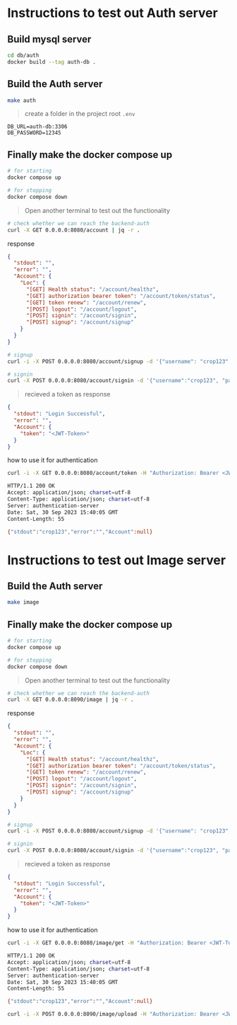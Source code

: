 # Instructions to test out Auth server

## Build mysql server
```bash
cd db/auth
docker build --tag auth-db .
```

## Build the Auth server 
```bash
make auth
```

> create a folder in the project root `.env`
```.env
DB_URL=auth-db:3306
DB_PASSWORD=12345
```

## Finally make the docker compose up

```bash
# for starting
docker compose up

# for stopping
docker compose down
```

> Open another terminal to test out the functionality

```bash
# check whether we can reach the backend-auth
curl -X GET 0.0.0.0:8080/account | jq -r .
```
response
```json
{
  "stdout": "",
  "error": "",
  "Account": {
    "Loc": {
      "[GET] Health status": "/account/healthz",
      "[GET] authorization bearer token": "/account/token/status",
      "[GET] token renew": "/account/renew",
      "[POST] logout": "/account/logout",
      "[POST] signin": "/account/signin",
      "[POST] signup": "/account/signup"
    }
  }
}
```

```bash
# signup
curl -i -X POST 0.0.0.0:8080/account/signup -d '{"username": "crop123", "name": "Dummy Name", "email": "123@gmail.com", "password": "1111"}'

# signin
curl -X POST 0.0.0.0:8080/account/signin -d '{"username":"crop123", "password":"1111"}'

```

> recieved a token as response
```json
{
  "stdout": "Login Successful",
  "error": "",
  "Account": {
    "token": "<JWT-Token>"
  }
}
```

how to use it for authentication

```bash
curl -i -X GET 0.0.0.0:8080/account/token -H "Authorization: Bearer <JWT-Token>"

HTTP/1.1 200 OK
Accept: application/json; charset=utf-8
Content-Type: application/json; charset=utf-8
Server: authentication-server
Date: Sat, 30 Sep 2023 15:40:05 GMT
Content-Length: 55

{"stdout":"crop123","error":"","Account":null}
```



# Instructions to test out Image server

<!-- ## Build mysql server -->
<!-- ```bash -->
<!-- cd db/auth -->
<!-- docker build --tag auth-db . -->
<!-- ``` -->

## Build the Auth server 
```bash
make image
```

<!-- > create a folder in the project root `.env` -->
<!-- ```.env -->
<!-- DB_URL=auth-db:3306 -->
<!-- DB_PASSWORD=12345 -->
<!-- ``` -->

## Finally make the docker compose up

```bash
# for starting
docker compose up

# for stopping
docker compose down
```

> Open another terminal to test out the functionality

```bash
# check whether we can reach the backend-auth
curl -X GET 0.0.0.0:8090/image | jq -r .
```
response
```json
{
  "stdout": "",
  "error": "",
  "Account": {
    "Loc": {
      "[GET] Health status": "/account/healthz",
      "[GET] authorization bearer token": "/account/token/status",
      "[GET] token renew": "/account/renew",
      "[POST] logout": "/account/logout",
      "[POST] signin": "/account/signin",
      "[POST] signup": "/account/signup"
    }
  }
}
```

```bash
# signup
curl -i -X POST 0.0.0.0:8080/account/signup -d '{"username": "crop123", "name": "Dummy Name", "email": "123@gmail.com", "password": "1111"}'

# signin
curl -X POST 0.0.0.0:8080/account/signin -d '{"username":"crop123", "password":"1111"}'

```

> recieved a token as response
```json
{
  "stdout": "Login Successful",
  "error": "",
  "Account": {
    "token": "<JWT-Token>"
  }
}
```

how to use it for authentication

```bash
curl -i -X GET 0.0.0.0:8080/image/get -H "Authorization: Bearer <JWT-Token>"

HTTP/1.1 200 OK
Accept: application/json; charset=utf-8
Content-Type: application/json; charset=utf-8
Server: authentication-server
Date: Sat, 30 Sep 2023 15:40:05 GMT
Content-Length: 55

{"stdout":"crop123","error":"","Account":null}
```


```bash
curl -i -X POST 0.0.0.0:8090/image/upload -H "Authorization: Bearer <JWT-Token>" -d '{"raw_image_bytes": "<Image must be in []bytes format in the request payload>", "image_format": "image/jpeg | image/png"}'
```
